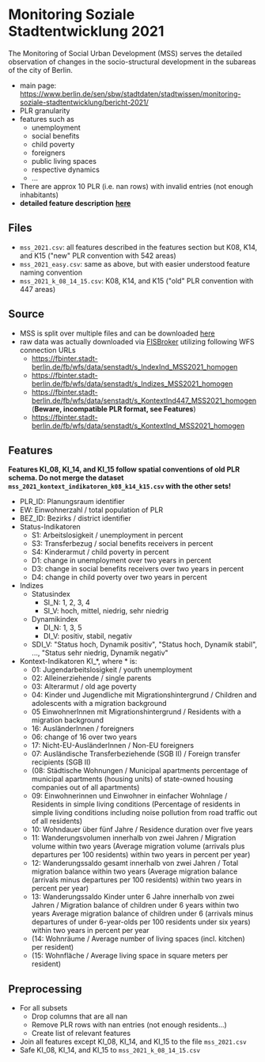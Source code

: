 # Monitoring Soziale Stadtentwicklung 2021
The Monitoring of Social Urban Development (MSS) serves the detailed observation of changes in the socio-structural development in the subareas of the city of Berlin.  

- main page: https://www.berlin.de/sen/sbw/stadtdaten/stadtwissen/monitoring-soziale-stadtentwicklung/bericht-2021/
- PLR granularity
- features such as
  - unemployment
  - social benefits
  - child poverty
  - foreigners
  - public living spaces
  - respective dynamics
  - ...
- There are approx 10 PLR (i.e. nan rows) with invalid entries (not enough inhabitants)
- **detailed feature description** [**here**](https://www.berlin.de/sen/sbw/_assets/stadtdaten/stadtwissen/monitoring-soziale-stadtentwicklung/bericht-2021/mss_2021_indikatorenheft_fortschreibung_langfassung.pdf?ts=1705017669)

## Files
- `mss_2021.csv`: all features described in the features section but K08, K14, and K15 ("new" PLR convention with 542 areas)
- `mss_2021_easy.csv`: same as above, but with easier understood feature naming convention
- `mss_2021_k_08_14_15.csv`: K08, K14, and K15 ("old" PLR convention with 447 areas)

## Source
- MSS is split over multiple files and can be downloaded [here](https://www.berlin.de/sen/sbw/stadtdaten/stadtwissen/monitoring-soziale-stadtentwicklung/bericht-2021/tabellen/#Index)
- raw data was actually downloaded via [FISBroker](https://fbinter.stadt-berlin.de/fb/) utilizing following WFS connection URLs
  - https://fbinter.stadt-berlin.de/fb/wfs/data/senstadt/s_IndexInd_MSS2021_homogen
  - https://fbinter.stadt-berlin.de/fb/wfs/data/senstadt/s_Indizes_MSS2021_homogen
  - https://fbinter.stadt-berlin.de/fb/wfs/data/senstadt/s_KontextInd447_MSS2021_homogen (**Beware, incompatible PLR format, see Features**)
  - https://fbinter.stadt-berlin.de/fb/wfs/data/senstadt/s_KontextInd_MSS2021_homogen

## Features
**Features KI_08, KI_14, and KI_15 follow spatial conventions of old PLR schema. Do not merge the dataset `mss_2021_kontext_indikatoren_k08_k14_k15.csv` with the other sets!**

- PLR_ID: Planungsraum identifier
- EW: Einwohnerzahl / total population of PLR
- BEZ_ID: Bezirks / district identifier
- Status-Indikatoren
  - S1: Arbeitslosigkeit / unemployment in percent
  - S3: Transferbezug / social benefits receivers in percent
  - S4: Kinderarmut / child poverty in percent
  - D1: change in unemployment over two years in percent
  - D3: change in social benefits receivers over two years in percent
  - D4: change in child poverty over two years in percent
- Indizes 
  - Statusindex
    - SI_N: 1, 2, 3, 4
    - SI_V: hoch, mittel, niedrig, sehr niedrig
  - Dynamikindex
    - DI_N: 1, 3, 5
    - DI_V: positiv, stabil, negativ
  - SDI_V: "Status hoch, Dynamik positiv", "Status hoch, Dynamik stabil", ..., "Status sehr niedrig, Dynamik negativ"
- Kontext-Indikatoren KI_*, where * is:
  - 01: Jugendarbeitslosigkeit / youth unemployment
  - 02: Alleinerziehende / single parents
  - 03: Alterarmut / old age poverty
  - 04: Kinder und Jugendliche mit Migrationshintergrund / Children and adolescents with a migration background
  - 05 EinwohnerInnen mit Migrationshintergrund / Residents with a migration background
  - 16: AusländerInnen / foreigners
  - 06: change of 16 over two years
  - 17: Nicht-EU-AusländerInnen / Non-EU foreigners
  - 07: Ausländische Transferbeziehende (SGB II) / Foreign transfer recipients (SGB II)
  - (08: Städtische Wohnungen / Municipal apartments percentage of municipal apartments (housing units) of state-owned housing companies out of all apartments)
  - 09: Einwohnerinnen und Einwohner in einfacher Wohnlage / Residents in simple living conditions (Percentage of residents in simple living conditions including noise pollution from road traffic out of all residents)
  - 10: Wohndauer über fünf Jahre / Residence duration over five years
  - 11: Wanderungsvolumen innerhalb von zwei Jahren / Migration volume within two years (Average migration volume (arrivals plus departures per 100 residents) within two years in percent per year)
  - 12: Wanderungssaldo gesamt innerhalb von zwei Jahren / Total migration balance within two years (Average migration balance (arrivals minus departures per 100 residents) within two years in percent per year)
  - 13: Wanderungssaldo Kinder unter 6 Jahre innerhalb von zwei Jahren / Migration balance of children under 6 years within two years Average migration balance of children under 6 (arrivals minus departures of under 6-year-olds per 100 residents under six years) within two years in percent per year  
  - (14: Wohnräume / Average number of living spaces (incl. kitchen) per resident)
  - (15: Wohnfläche / Average living space in square meters per resident)

## Preprocessing
- For all subsets
  - Drop columns that are all nan
  - Remove PLR rows with nan entries (not enough residents...)
  - Create list of relevant features
- Join all features except KI_08, KI_14, and KI_15 to the file `mss_2021.csv`
- Safe KI_08, KI_14, and KI_15 to `mss_2021_k_08_14_15.csv`